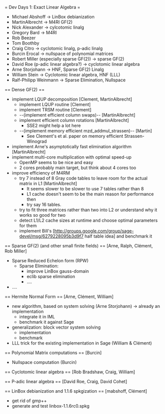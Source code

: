= Dev Days 1: Exact Linear Algebra =

  * Michael Abshoff -> LinBox debianization
  * MartinAlbrecht -> M4RI GF(2)
  * Nick Alexander -> cylcotomic linalg
  * Gregory Bard -> M4RI
  * Rob Beezer
  * Tom Boothby
  * Craig Citro -> cyclotomic linalg, p-adic linalg
  * Burcin Erocal -> nullspace of polynomial matrices
  * Robert Miller (especially sparse GF(2)) -> sparse GF(2)
  * David Roe (p-adic linear algebra?) -> cyclotomic linear algebra
  * Arne Storjohann -> HNF, Sparse GF(2) Linalg
  * William Stein -> Cyclotomic linear algebra, HNF (LLL)
  * Ralf-Philipp Weinmann -> Sparse Elimination, Nullspace

== Dense GF(2) ==
 * implement LQUP decomposition [Clement, MartinAlbrecht]
   * implement LQUP routine [Clement]
   * implement TRSM routine [Clement]
   * --(implement efficient column swaps)-- [MartinAlbrecht]
   * implement efficient column rotations [MartinAlbrecht]
     * SSE2 might help a lot here
   * --(implement memory efficient mzd_addmul_strassen)-- [Martin]
     * See Clement's et al. paper on memory efficient Strassen-Winograd
 * implement Arne's asymptotically fast elimination algorithm [MartinAlbrecht]
 * implement multi-core multiplication with optimal speed-up
   * OpenMP seems to be nice and easy
   * 2 cores probably main target, but think about 4 cores too
 * improve efficiency of M4RM
   * try 7 instead of 8 Gray code tables to leave room for the actual matrix in L1 [MartinAlbrecht]
     * It seems slower to be slower to use 7 tables rather than 8
     * L1 cache doesn't seem to be the main reason for performance then
     * try say 16 tables.
   * try to fit three matrices rather than two into L2 or understand why it works so good for two
   * detect L1/L2 cache sizes at runtime and choose optimal parameters for them
   * implement Bill's [http://groups.google.com/group/sage-devel/msg/6279228095b3d9f7 half table idea] and benchmark it 

== Sparse GF(2) (and other small finite fields) ==
 [Arne, Ralph, Clément, Rob Miller]
 * Sparse Reduced Echelon form (RPW)
   * Sparse Elimination: 
     * improve LinBox gauss-domain
     * eclib sparse elimination
     * ....
 * ....


== Hermite Normal Form ==
 [Arne, Clément, William]
 * new algorithm, based on system solving (Arne Storjohann) -> already an implementation
   * integrate it in IML
   * benchmark it against Sage
 * generalization: block vector system solving
   * implementation
   * benchmark
 * LLL trick for the existing implementation in Sage (William & Clément)

== Polynomial Matrix computations ==
 [Burcin]
 * Nullspace computation (Burcin)

== Cyclotomic linear algebra ==
 [Rob Bradshaw, Craig, William]

== P-adic linear algebra ==
 [David Roe, Craig, David Cohet]

== LinBox debianization and 1.1.6 spkgization ==
 [mabshoff, Clément]
 * get rid of gmp++
 * generate and test linbox-1.1.6rc0.spkg
